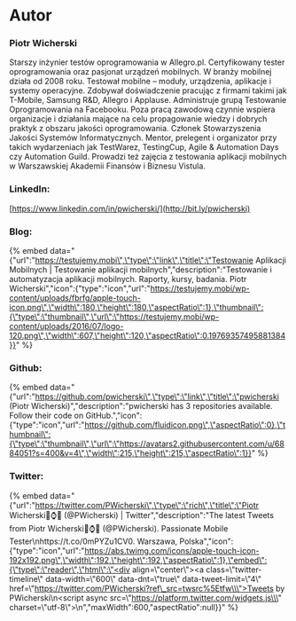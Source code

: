 # Autor

### Piotr Wicherski

Starszy inżynier testów oprogramowania w Allegro.pl. Certyfikowany tester oprogramowania oraz pasjonat urządzeń mobilnych. W branży mobilnej działa od 2008 roku. Testował mobilne – moduły, urządzenia, aplikacje i systemy operacyjne. Zdobywał doświadczenie pracując z firmami takimi jak T-Mobile, Samsung R&D, Allegro i Applause. Administruje grupą Testowanie Oprogramowania na Facebooku. Poza pracą zawodową czynnie wspiera organizacje i działania mające na celu propagowanie wiedzy i dobrych praktyk z obszaru jakości oprogramowania. Członek Stowarzyszenia Jakości Systemów Informatycznych. Mentor, prelegent i organizator przy takich wydarzeniach jak TestWarez, TestingCup, Agile & Automation Days czy Automation Guild. Prowadzi też zajęcia z testowania aplikacji mobilnych w Warszawskiej Akademii Finansów i Biznesu Vistula.

### LinkedIn:

[https://www.linkedin.com/in/pwicherski/](http://bit.ly/pwicherski)

### Blog:

{% embed data="{\"url\":\"https://testujemy.mobi\",\"type\":\"link\",\"title\":\"Testowanie Aplikacji Mobilnych \| Testowanie aplikacji mobilnych\",\"description\":\"Testowanie i automatyzacja aplikacji mobilnych. Raporty, kursy, badania. Piotr Wicherski\",\"icon\":{\"type\":\"icon\",\"url\":\"https://testujemy.mobi/wp-content/uploads/fbrfg/apple-touch-icon.png\",\"width\":180,\"height\":180,\"aspectRatio\":1},\"thumbnail\":{\"type\":\"thumbnail\",\"url\":\"https://testujemy.mobi/wp-content/uploads/2016/07/logo-120.png\",\"width\":607,\"height\":120,\"aspectRatio\":0.19769357495881384}}" %}

### Github:

{% embed data="{\"url\":\"https://github.com/pwicherski\",\"type\":\"link\",\"title\":\"pwicherski \(Piotr Wicherski\)\",\"description\":\"pwicherski has 3 repositories available. Follow their code on GitHub.\",\"icon\":{\"type\":\"icon\",\"url\":\"https://github.com/fluidicon.png\",\"aspectRatio\":0},\"thumbnail\":{\"type\":\"thumbnail\",\"url\":\"https://avatars2.githubusercontent.com/u/6884051?s=400&v=4\",\"width\":215,\"height\":215,\"aspectRatio\":1}}" %}

### Twitter:

{% embed data="{\"url\":\"https://twitter.com/PWicherski\",\"type\":\"rich\",\"title\":\"Piotr Wicherski📱⌚🤖 \(@PWicherski\) \| Twitter\",\"description\":\"The latest Tweets from Piotr Wicherski📱⌚🤖 \(@PWicherski\). Passionate Mobile Tester\\nhttps://t.co/0mPYZu1CV0. Warszawa, Polska\",\"icon\":{\"type\":\"icon\",\"url\":\"https://abs.twimg.com/icons/apple-touch-icon-192x192.png\",\"width\":192,\"height\":192,\"aspectRatio\":1},\"embed\":{\"type\":\"reader\",\"html\":\"<div align=\\\"center\\\"><a class=\\\"twitter-timeline\\\" data-width=\\\"600\\\" data-dnt=\\\"true\\\" data-tweet-limit=\\\"4\\\" href=\\\"https://twitter.com/PWicherski?ref\_src=twsrc%5Etfw\\\">Tweets by PWicherski</a>\\n<script async src=\\\"https://platform.twitter.com/widgets.js\\\" charset=\\\"utf-8\\\"></script>\\n</div>\",\"maxWidth\":600,\"aspectRatio\":null}}" %}

### 

